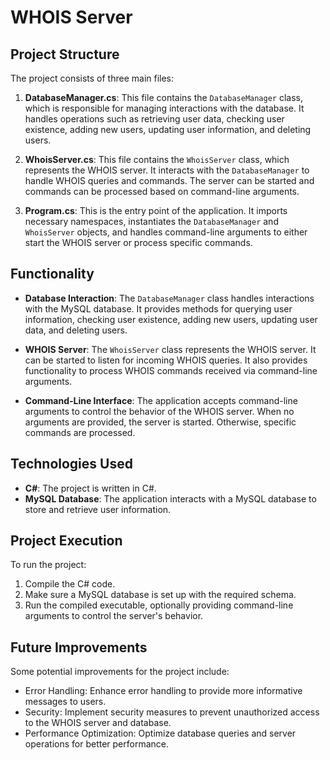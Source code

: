 # WHOIS Server  

## Project Structure
The project consists of three main files:
1. **DatabaseManager.cs**: This file contains the `DatabaseManager` class, which is responsible for managing interactions with the database. It handles operations such as retrieving user data, checking user existence, adding new users, updating user information, and deleting users.
   
2. **WhoisServer.cs**: This file contains the `WhoisServer` class, which represents the WHOIS server. It interacts with the `DatabaseManager` to handle WHOIS queries and commands. The server can be started and commands can be processed based on command-line arguments.

3. **Program.cs**: This is the entry point of the application. It imports necessary namespaces, instantiates the `DatabaseManager` and `WhoisServer` objects, and handles command-line arguments to either start the WHOIS server or process specific commands.

## Functionality
- **Database Interaction**: The `DatabaseManager` class handles interactions with the MySQL database. It provides methods for querying user information, checking user existence, adding new users, updating user data, and deleting users.
  
- **WHOIS Server**: The `WhoisServer` class represents the WHOIS server. It can be started to listen for incoming WHOIS queries. It also provides functionality to process WHOIS commands received via command-line arguments.
  
- **Command-Line Interface**: The application accepts command-line arguments to control the behavior of the WHOIS server. When no arguments are provided, the server is started. Otherwise, specific commands are processed.

## Technologies Used
- **C#**: The project is written in C#.
- **MySQL Database**: The application interacts with a MySQL database to store and retrieve user information.


## Project Execution
To run the project:
1. Compile the C# code.
2. Make sure a MySQL database is set up with the required schema.
3. Run the compiled executable, optionally providing command-line arguments to control the server's behavior.

## Future Improvements
Some potential improvements for the project include:
- Error Handling: Enhance error handling to provide more informative messages to users.
- Security: Implement security measures to prevent unauthorized access to the WHOIS server and database.
- Performance Optimization: Optimize database queries and server operations for better performance.
